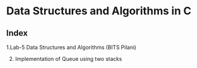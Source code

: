 # Data Structures and Algorithms in C 
Index
---------------------------------------
1.Lab-5 </t> Data Structures and Algorithms (BITS Pilani)

2. Implementation of Queue using two stacks 

